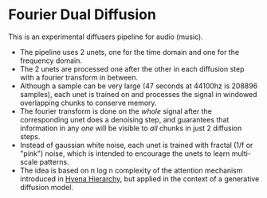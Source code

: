 # Fourier Dual Diffusion

This is an experimental diffusers pipeline for audio (music).

- The pipeline uses 2 unets, one for the time domain and one for the frequency domain.
- The 2 unets are processed one after the other in each diffusion step with a fourier transform in between.
- Although a sample can be very large (47 seconds at 44100hz is 208896 samples), each unet is trained on and processes the signal in windowed overlapping chunks to conserve memory.
- The fourier transform is done on the _whole_ signal after the corresponding unet does a denoising step, and guarantees that information in any _one_ will be visible to _all_ chunks in just 2 diffusion steps.
- Instead of gaussian white noise, each unet is trained with fractal (1/f or "pink") noise, which is intended to encourage the unets to learn multi-scale patterns. 
- The idea is based on n log n complexity of the attention mechanism introduced in [Hyena Hierarchy](https://arxiv.org/abs/2302.10866), but applied in the context of a generative diffusion model.
